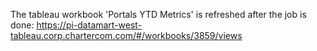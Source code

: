 The tableau workbook 'Portals YTD Metrics' is refreshed after the job is done:
https://pi-datamart-west-tableau.corp.chartercom.com/#/workbooks/3859/views
